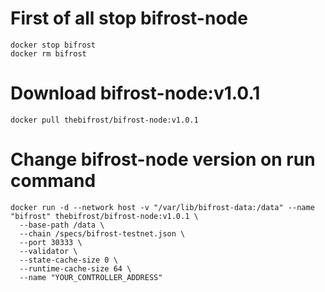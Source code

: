 # First of all stop bifrost-node

    docker stop bifrost
    docker rm bifrost

# Download bifrost-node:v1.0.1

    docker pull thebifrost/bifrost-node:v1.0.1

# Change bifrost-node version on run command

    docker run -d --network host -v "/var/lib/bifrost-data:/data" --name "bifrost" thebifrost/bifrost-node:v1.0.1 \
      --base-path /data \
      --chain /specs/bifrost-testnet.json \
      --port 30333 \
      --validator \
      --state-cache-size 0 \
      --runtime-cache-size 64 \
      --name "YOUR_CONTROLLER_ADDRESS"

